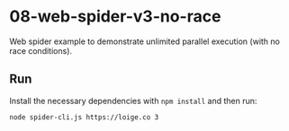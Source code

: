 # 08-web-spider-v3-no-race

Web spider example to demonstrate unlimited parallel execution (with no race
conditions).

## Run

Install the necessary dependencies with `npm install` and then run:

```bash
node spider-cli.js https://loige.co 3
```
